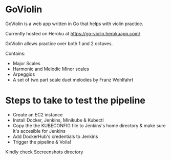 # GoViolin

GoViolin is a web app written in Go that helps with violin practice.

Currently hosted on Heroku at https://go-violin.herokuapp.com/

GoViolin allows practice over both 1 and 2 octaves.

Contains:
* Major Scales
* Harmonic and Melodic Minor scales
* Arpeggios
* A set of two part scale duet melodies by Franz Wohlfahrt


# Steps to take to test the pipeline

* Create an EC2 instance
* Install Docker, Jenkins, Minikube & Kubectl
* Copy the the KUBECONFIG file to Jenkins's home directory & make sure it's accesible for Jenkins
* Add DockerHub's credentials to Jenkins
* Trigger the pipeline & Voila!

Kindly check Sccreenshots directory
